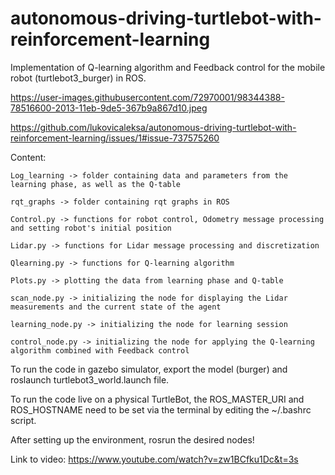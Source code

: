 # autonomous-driving-turtlebot-with-reinforcement-learning
Implementation of Q-learning algorithm and Feedback control for the mobile robot (turtlebot3_burger) in ROS.

https://user-images.githubusercontent.com/72970001/98344388-78516600-2013-11eb-9de5-367b9a867d10.jpeg

https://github.com/lukovicaleksa/autonomous-driving-turtlebot-with-reinforcement-learning/issues/1#issue-737575260

Content:

    Log_learning -> folder containing data and parameters from the learning phase, as well as the Q-table 
    
    rqt_graphs -> folder containing rqt graphs in ROS

    Control.py -> functions for robot control, Odometry message processing and setting robot's initial position

    Lidar.py -> functions for Lidar message processing and discretization

    Qlearning.py -> functions for Q-learning algorithm

    Plots.py -> plotting the data from learning phase and Q-table

    scan_node.py -> initializing the node for displaying the Lidar measurements and the current state of the agent

    learning_node.py -> initializing the node for learning session

    control_node.py -> initializing the node for applying the Q-learning algorithm combined with Feedback control

To run the code in gazebo simulator, export the model (burger) and roslaunch turtlebot3_world.launch file.

To run the code live on a physical TurtleBot, the ROS_MASTER_URI and ROS_HOSTNAME need to be set via the terminal by editing the ~/.bashrc script.

After setting up the environment, rosrun the desired nodes!

Link to video: https://www.youtube.com/watch?v=zw1BCfku1Dc&t=3s

